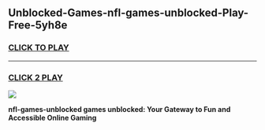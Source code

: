 
## Unblocked-Games-nfl-games-unblocked-Play-Free-5yh8e
<h3>
<a href="https://premium76.site?title=nfl-games-unblocked&ref=18A1">CLICK TO PLAY</a></h3>
<hr>

<h3>
<a href="https://premium76.site?title=nfl-games-unblocked&ref=18A1">CLICK 2 PLAY</a>
  
</h3>

<a href="https://premium76.site?title=nfl-games-unblocked&ref=18A1"><img src="https://clearcache.store/games.png"></a>


**nfl-games-unblocked games unblocked: Your Gateway to Fun and Accessible Online Gaming**
